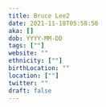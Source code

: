 ```yaml
---
title: Bruce Lee2
date: 2021-11-18T05:58:56
aka: []
dob: YYYY-MM-DD
tags: [""]
website: ""
ethnicity: [""]
birthLocation: ""
location: [""]
twitter: ""
draft: false
---
```


